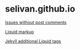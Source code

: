 # selivan.github.io

[Issues without post comments](https://github.com/selivan/selivan.github.io/issues?q=is%3Aopen+is%3Aissue+-label%3A%22Post+Comments%22+sort%3Aupdated-desc+)

[Liquid markup](https://shopify.github.io/liquid/basics/introduction/)

[Jekyll additional Liquid tags](https://jekyllrb.com/docs/liquid/tags/)
